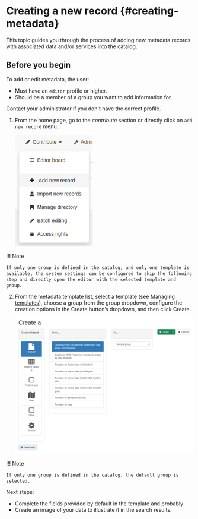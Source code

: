 # Creating a new record {#creating-metadata}

This topic guides you through the process of adding new metadata records with associated data and/or services into the catalog.

## Before you begin

To add or edit metadata, the user:

-   Must have an `editor` profile or higher.
-   Should be a member of a group you want to add information for.

Contact your administrator if you don't have the correct profile.

1.  From the home page, go to the *contribute* section or directly click on `add new record` menu.

    ![](img/add-new-record.png)

!!! Note

    If only one group is defined in the catalog, and only one template is available, the system settings can be configured to skip the following step and directly open the editor with the selected template and group.

2.  From the metadata template list, select a template (see [Managing templates](managing-templates.md)), choose a group from the group dropdown, configure the creation options in the Create button’s dropdown, and then click Create.

    ![](img/creating-metadata.png)

!!! Note

    If only one group is defined in the catalog, the default group is selected.

Next steps:

-   Complete the fields provided by default in the template and probably
-   Create an image of your data to illustrate it in the search results.
